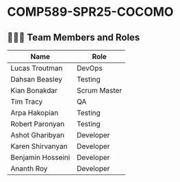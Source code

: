 # COMP589-SPR25-COCOMO

## 🧑‍🤝‍🧑 Team Members and Roles

| Name               | Role         |
|--------------------|--------------|
| Lucas Troutman     | DevOps       |
| Dahsan Beasley     | Testing      |
| Kian Bonakdar      | Scrum Master |
| Tim Tracy          | QA           |
| Arpa Hakopian      | Testing      |
| Robert Paronyan    | Testing      |
| Ashot Gharibyan    | Developer    |
| Karen Shirvanyan   | Developer    |
| Benjamin Hosseini  | Developer    |
| Ananth Roy         | Developer    |

